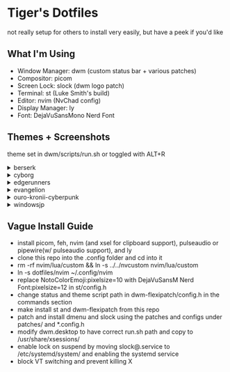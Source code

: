 # Tiger's Dotfiles
not really setup for others to install very easily, but have a peek if you'd like

## What I'm Using
- Window Manager: dwm (custom status bar + various patches)
- Compositor: picom
- Screen Lock: slock (dwm logo patch)
- Terminal: st (Luke Smith's build)
- Editor: nvim (NvChad config)
- Display Manager: ly
- Font: DejaVuSansMono Nerd Font

## Themes + Screenshots
theme set in dwm/scripts/run.sh or toggled with ALT+R
<details>
  <summary>berserk</summary>
  <img src="https://i.tigr.dev/lelkaeni.png">
  <img src="https://i.tigr.dev/lelkaauq.png">
</details>
<details>
  <summary>cyborg</summary>
  <img src="https://i.tigr.dev/lekw3iuk.png">
  <img src="https://i.tigr.dev/lekw3b0y.png">
</details>
<details>
  <summary>edgerunners</summary>
  <img src="https://i.tigr.dev/leknbszq.png">
  <img src="https://i.tigr.dev/leknb497.png">
</details>
<details>
  <summary>evangelion</summary>
  <img src="https://i.tigr.dev/lekn4vye.png">
  <img src="https://i.tigr.dev/lekn6cv2.png">
</details>
<details>
  <summary>ouro-kronii-cyberpunk</summary>
  <img src="https://i.tigr.dev/leknelyg.png">
  <img src="https://i.tigr.dev/leknfeqd.png">
</details>
<details>
  <summary>windowsjp</summary>
  <img src="https://i.tigr.dev/lelkb0r7.png">
  <img src="https://i.tigr.dev/lelkbu8s.png">
</details>


## Vague Install Guide
- install picom, feh, nvim (and xsel for clipboard support), pulseaudio or pipewire(w/ pulseaudio support), and ly
- clone this repo into the .config folder and cd into it
- rm -rf nvim/lua/custom && ln -s ../../nvcustom nvim/lua/custom
- ln -s dotfiles/nvim ~/.config/nvim
- replace NotoColorEmoji:pixelsize=10 with DejaVuSansM Nerd Font:pixelsize=12 in st/config.h
- change status and theme script path in dwm-flexipatch/config.h in the commands section
- make install st and dwm-flexipatch from this repo
- patch and install dmenu and slock using the patches and configs under patches/ and *.config.h 
- modify dwm.desktop to have correct run.sh path and copy to /usr/share/xsessions/
- enable lock on suspend by moving slock@.service to /etc/systemd/system/ and enabling the systemd service
- block VT switching and prevent killing X
